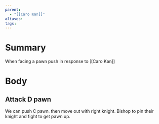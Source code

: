 ```yaml
---
parent:
  - "[[Caro Kan]]"
aliases: 
tags:
---
```

# Summary 
When facing a pawn push in response to [[Caro Kan]]
# Body

## Attack D pawn
We can push C pawn. then move out with right knight. Bishop to pin their knight and fight to get pawn up.

